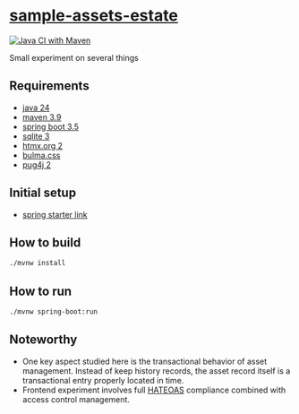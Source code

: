 # [sample-assets-estate][repo]

[![Java CI with Maven](https://github.com/sombriks/sample-assets-estate/actions/workflows/maven.yml/badge.svg)](https://github.com/sombriks/sample-assets-estate/actions/workflows/maven.yml)

Small experiment on several things

## Requirements

- [java 24][java]
- [maven 3.9][maven]
- [spring boot 3.5][spring-boot]
- [sqlite 3][sqlite]
- [htmx.org 2][htmx]
- [bulma.css][bulma]
- [pug4j 2][pug] 

## Initial setup

- [spring starter link][initializr]

## How to build

```bash
./mvnw install 
```

## How to run

```bash
./mvnw spring-boot:run
```

## Noteworthy

- One key aspect studied here is the transactional behavior of asset management.
  Instead of keep history records, the asset record itself is a transactional
  entry properly located in time.
- Frontend experiment involves full [HATEOAS][hateoas] compliance combined with
  access control management.

[repo]: https://github.com/sombriks/sample-assets-estate
[java]: https://dev.java
[maven]: https://maven.apache.org
[spring-boot]: https://spring.io/projects/spring-boot
[sqlite]: https://sqlite.org
[htmx]: https://htmx.org
[bulma]: https://bulma.io
[pug]: https://github.com/neuland/pug4j
[initializr]: https://start.spring.io/#!type=maven-project&language=java&platformVersion=3.5.0&packaging=jar&jvmVersion=24&groupId=sample&artifactId=assets-estate&name=assets-estate&description=Demo%20project%20for%20Spring%20Boot&packageName=sample.assets.estate&dependencies=devtools,liquibase,data-jpa,web
[hateoas]: https://htmx.org/essays/hateoas

